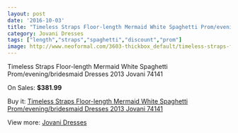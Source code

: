 ```yaml
---
layout: post
date: '2016-10-03'
title: "Timeless Straps Floor-length Mermaid White Spaghetti Prom/evening/bridesmaid Dresses 2013 Jovani 74141"
category: Jovani Dresses
tags: ["length","straps","spaghetti","discount","prom"]
image: http://www.neoformal.com/3603-thickbox_default/timeless-straps-floor-length-mermaid-white-spaghetti-prom-evening-bridesmaid-dresses-2013-jovani-74141.jpg
---
```

Timeless Straps Floor-length Mermaid White Spaghetti Prom/evening/bridesmaid Dresses 2013 Jovani 74141

On Sales: **$381.99**
<a href="https://www.neoformal.com/en/jovani-dresses/1341-timeless-straps-floor-length-mermaid-white-spaghetti-prom-evening-bridesmaid-dresses-2013-jovani-74141.html"><amp-img layout="responsive" width="600" height="600" src="//www.neoformal.com/3603-thickbox_default/timeless-straps-floor-length-mermaid-white-spaghetti-prom-evening-bridesmaid-dresses-2013-jovani-74141.jpg" alt="Timeless Straps Floor-length Mermaid White Spaghetti Prom/evening/bridesmaid Dresses 2013 Jovani 74141 0" /></a>
<a href="https://www.neoformal.com/en/jovani-dresses/1341-timeless-straps-floor-length-mermaid-white-spaghetti-prom-evening-bridesmaid-dresses-2013-jovani-74141.html"><amp-img layout="responsive" width="600" height="600" src="//www.neoformal.com/3604-thickbox_default/timeless-straps-floor-length-mermaid-white-spaghetti-prom-evening-bridesmaid-dresses-2013-jovani-74141.jpg" alt="Timeless Straps Floor-length Mermaid White Spaghetti Prom/evening/bridesmaid Dresses 2013 Jovani 74141 1" /></a>

Buy it: [Timeless Straps Floor-length Mermaid White Spaghetti Prom/evening/bridesmaid Dresses 2013 Jovani 74141](https://www.neoformal.com/en/jovani-dresses/1341-timeless-straps-floor-length-mermaid-white-spaghetti-prom-evening-bridesmaid-dresses-2013-jovani-74141.html "Timeless Straps Floor-length Mermaid White Spaghetti Prom/evening/bridesmaid Dresses 2013 Jovani 74141")

View more: [Jovani Dresses](https://www.neoformal.com/en/15-jovani-dresses "Jovani Dresses")